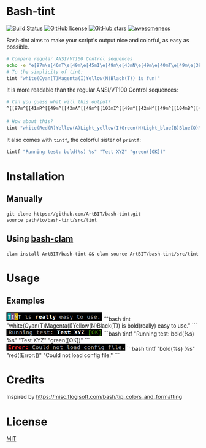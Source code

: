 # Bash-tint
[![Build Status](https://travis-ci.org/ArtBIT/bash-tint.svg)](https://travis-ci.org/ArtBIT/bash-tint) [![GitHub license](https://img.shields.io/github/license/ArtBIT/bash-tint.svg)](https://github.com/ArtBIT/bash-tint) [![GitHub stars](https://img.shields.io/github/stars/ArtBIT/bash-tint.svg)](https://github.com/ArtBIT/bash-tint)  [![awesomeness](https://img.shields.io/badge/awesomeness-maximum-red.svg)](https://github.com/ArtBIT/bash-tint)

Bash-tint aims to make your script's output nice and colorful, as easy as possible.
```bash
# Compare regular ANSI/VT100 Control sequences
echo -e "e[97m\e[46mT\e[49m\e[45mI\e[49m\e[43mN\e[49m\e[40mT\e[49m\e[39m is fun!"
# To the simplicity of tint:
tint "white(Cyan(T)Magenta(I)Yellow(N)Black(T)) is fun!"
```

It is more readable than the regular ANSI/VT100 Control sequences:
```bash
# Can you guess what will this output?
^[[97m^[[41mR^[[49m^[[43mA^[[49m^[[103mI^[[49m^[[42mN^[[49m^[[104mB^[[49m^[[44mO^[[49m^[[45mW^[[49m^[[39m$

# How about this?
tint "white(Red(R)Yellow(A)Light_yellow(I)Green(N)Light_blue(B)Blue(O)Magenta(W))"
```

It also comes with `tintf`, the colorful sister of `printf`:
```bash
tintf "Running test: bold(%s) %s" "Test XYZ" "green([OK])"
```


# Installation

## Manually
```
git clone https://github.com/ArtBIT/bash-tint.git
source path/to/bash-tint/src/tint
```

## Using [bash-clam](https://github.com/ArtBIT/bash-clam)
```
clam install ArtBIT/bash-tint && clam source ArtBIT/bash-tint/src/tint
```

# Usage

## Examples

<img src="/assets/example1.png">
```bash
tint "white(Cyan(T)Magenta(I)Yellow(N)Black(T)) is bold(really) easy to use."
```

<img src="/assets/example2.png">
```bash
tintf "Running test: bold(%s) %s" "Test XYZ" "green([OK])"
```

<img src="/assets/example3.png">
```bash
tintf "bold(%s) %s" "red([Error:])" "Could not load config file."
```

# Credits
Inspired by https://misc.flogisoft.com/bash/tip_colors_and_formatting

# License

[MIT](LICENSE.md)
